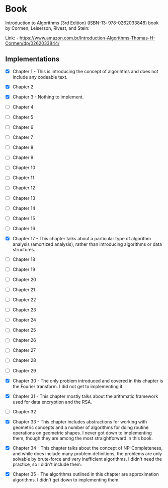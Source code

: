 # Book
Introduction to Algorithms (3rd Edition) (ISBN-13: 978-0262033848) book by Cormen, Leiserson, Rivest, and Stein:

Link: - https://www.amazon.com.br/Introduction-Algorithms-Thomas-H-Cormen/dp/0262033844/


## Implementations
- [x] Chapter 1 - This is introducing the concept of algorihtms and does not include any codeable text.
- [x] Chapter 2
- [x] Chapter 3 -  Nothing to implement.
- [ ] Chapter 4
- [ ] Chapter 5
- [ ] Chapter 6
- [ ] Chapter 7
- [ ] Chapter 8
- [ ] Chapter 9
- [ ] Chapter 10
- [ ] Chapter 11
- [ ] Chapter 12
- [ ] Chapter 13
- [ ] Chapter 14
- [ ] Chapter 15
- [ ] Chapter 16
- [x] Chapter 17 - This chapter talks about a particular type of algorithm analysis (amortized analysis), rather than introducing algorithms or data structures.
- [ ] Chapter 18
- [ ] Chapter 19
- [ ] Chapter 20
- [ ] Chapter 21
- [ ] Chapter 22
- [ ] Chapter 23
- [ ] Chapter 24
- [ ] Chapter 25
- [ ] Chapter 26
- [ ] Chapter 27
- [ ] Chapter 28
- [ ] Chapter 29
- [x] Chapter 30 - The only problem introduced and covered in this chapter is the Fourier transform. I did not get to implementing it.
- [x] Chapter 31 - This chapter mostly talks about the arithmatic framework used for data encryption and the RSA.
- [ ] Chapter 32
- [x] Chapter 33 - This chapter includes abstractions for working with geometric concepts and a number of algorithms for doing routine operations on geometric shapes. I never got down to implementing them, though they are among the most straightforward in this book.
- [x] Chapter 34 - This chapter talks about the concept of NP-Completeness, and while does include many problem definitions, the problems are only solvable by brute-force and very inefficient algorithms. I didn't need the practice, so I didn't include them.
- [x] Chapter 35 - The algorithms outlined in this chapter are approximation algorithms. I didn't get down to implementing them.

